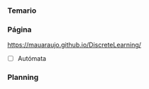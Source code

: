 ### Temario

###  Página
https://mauaraujo.github.io/DiscreteLearning/

- [ ] Autómata

### Planning

